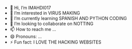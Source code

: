 - 👋 Hi, I’m IMAHDI017
- 👀 I’m interested in VIRUS MAKING
- 🌱 I’m currently learning SPANISH AND PYTHON CODING
- 💞️ I’m looking to collaborate on NOTTING
- 📫 How to reach me ...
- 😄 Pronouns: ...
- ⚡ Fun fact: I LOVE THE HACKING WEBSITES

<!---
ellucifer1018/ellucifer1018 is a ✨ special ✨ repository because its `README.md` (this file) appears on your GitHub profile.
You can click the Preview link to take a look at your changes.
--->
